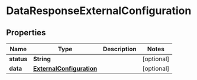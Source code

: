 

# DataResponseExternalConfiguration


## Properties

| Name | Type | Description | Notes |
|------------ | ------------- | ------------- | -------------|
|**status** | **String** |  |  [optional] |
|**data** | [**ExternalConfiguration**](ExternalConfiguration.md) |  |  [optional] |



